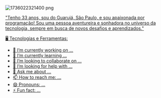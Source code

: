 
![1736022321400 png](https://github.com/user-attachments/assets/3df956c1-537a-4d06-9929-6cfb3e073cbc)




<title>Heber Santana </title>

<a href="https://www.linkedin.com/in/heber-santana-4583b6228/" img src="https://cdn.jsdelivr.net/gh/devicons/devicon@latest/icons/linkedin/linkedin-original.svg" />
          
 
"Tenho 33 anos, sou do Guarujá, São Paulo, e sou apaixonada por programação! Sou uma pessoa 
aventureira e sonhadora no universo da tecnologia, sempre em busca de novos desafios e aprendizados."

🖥️ Tecnologias e Ferramentas:


- 🔭 I’m currently working on ...
- 🌱 I’m currently learning ...
- 👯 I’m looking to collaborate on ...
- 🤔 I’m looking for help with ...
- 💬 Ask me about ...
- 📫 How to reach me: ...
- 😄 Pronouns: ...
- ⚡ Fun fact: ...
 

